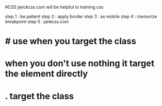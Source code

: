 #CSS
janckcss.com will be helpful to training css

step 1 : be patient
step 2 : apply border
step 3 : as mobile
step 4 : memorize breakpoint
step 5 : jankcss.com 

# # use when you target the class
# when you don't use nothing it target the element directly
# . target the class

